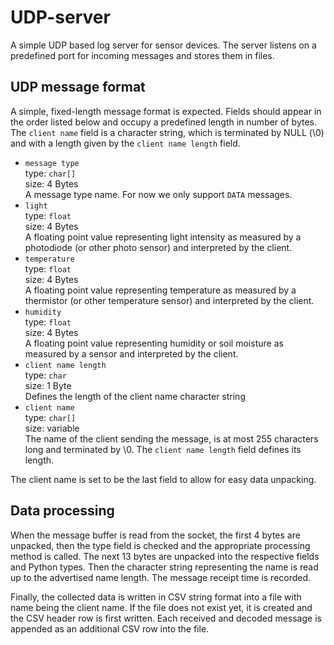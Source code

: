 # UDP-server

A simple UDP based log server for sensor devices. The server listens on a predefined port for incoming messages and stores them in files.

## UDP message format

A simple, fixed-length message format is expected. Fields should appear in the order listed below and occupy a predefined length in number of bytes. The `client name` field is a character string, which is terminated by NULL (\0) and with a length given by the `client name length` field.

* `message type`  
  type: `char[]`  
  size: 4 Bytes  
  A message type name. For now we only support `DATA` messages.
* `light`  
  type: `float`  
  size: 4 Bytes  
  A floating point value representing light intensity as measured by a photodiode (or other photo sensor) and interpreted by the client.
* `temperature`  
  type: `float`  
  size: 4 Bytes  
  A floating point value representing temperature as measured by a thermistor (or other temperature sensor) and interpreted by the client.
* `humidity`  
  type: `float`  
  size: 4 Bytes  
  A floating point value representing humidity or soil moisture as measured by a sensor and interpreted by the client.  
* `client name length`  
  type: `char`  
  size: 1 Byte  
  Defines the length of the client name character string
* `client name`  
  type: `char[]`  
  size: variable  
  The name of the client sending the message, is at most 255 characters long and terminated by \0. The `client name length` field defines its length.

The client name is set to be the last field to allow for easy data unpacking.

## Data processing

When the message buffer is read from the socket, the first 4 bytes are unpacked, then the type field is checked and the appropriate processing method is called. The next 13 bytes are unpacked into the respective fields and Python types. Then the character string representing the name is read up to the advertised name length. The message receipt time is recorded.

Finally, the collected data is written in CSV string format into a file with name being the client name. If the file does not exist yet, it is created and the CSV header row is first written. Each received and decoded message is appended as an additional CSV row into the file.
